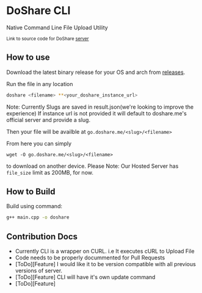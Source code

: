 # DoShare CLI
Native Command Line File Upload Utility 

<sub>Link to source code for DoShare [server](https://github.com/doshareme/src)</sub>

## How to use
Download the latest binary release for your OS and arch from [releases](https://github.com/doshareme/cli/releases).

Run the file in any location

```bash
doshare <filename> **<your_doshare_instance_url>
```
Note: Currently Slugs are saved in result.json(we're looking to improve the experience)
If instance url is not provided it will default to doshare.me's official server and provide a slug.

Then your file will be availble at ```go.doshare.me/<slug>/<filename>```

From here you can simply 

```
wget -O go.doshare.me/<slug>/<filename>
```
 to download on another device.
Please Note: Our Hosted Server has ```file_size``` limit as 200MB, for now.

## How to Build
Build using command: 

```sh 
g++ main.cpp -o doshare
```


## Contribution Docs
<ul>
<li>Currently CLI is a wrapper on CURL. i.e It executes cURL to Upload File</li> 
<li>Code needs to be properly docummented for Pull Requests</li> 
<li>[ToDo][Feature] I would like it to be version compatible with all previous versions of server.</li>
<li>[ToDo][Feature] CLI will have it's own update command</li>
<li>[ToDo][Feature]</li>
</ul>
